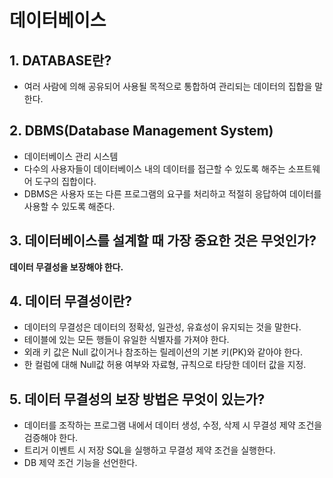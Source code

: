 # 데이터베이스

## 1. DATABASE란?

* 여러 사람에 의해 공유되어 사용될 목적으로 통합하여 관리되는 데이터의 집합을 말한다.

## 2. DBMS(Database Management System)
* 데이터베이스 관리 시스템</br>
* 다수의 사용자들이 데이터베이스 내의 데이터를 접근할 수 있도록 해주는 소프트웨어 도구의 집합이다. </br>
* DBMS은 사용자 또는 다른 프로그램의 요구를 처리하고 적절히 응답하여 데이터를 사용할 수 있도록 해준다.


## 3. 데이터베이스를 설계할 때 가장 중요한 것은 무엇인가?
**데이터 무결성을 보장해야 한다.**

## 4. 데이터 무결성이란?
* 데이터의 무결성은 데이터의 정확성, 일관성, 유효성이 유지되는 것을 말한다.
* 테이블에 있는 모든 행들이 유일한 식별자를 가져야 한다.
* 외래 키 값은 Null 값이거나 참조하는 릴레이션의 기본 키(PK)와 같아야 한다.
* 한 컬럼에 대해 Null값 허용 여부와 자료형, 규칙으로 타당한 데이터 값을 지정.

## 5. 데이터 무결성의 보장 방법은 무엇이 있는가?
* 데이터를 조작하는 프로그램 내에서 데이터 생성, 수정, 삭제 시 무결성 제약 조건을 검증해야 한다.
* 트리거 이벤트 시 저장 SQL을 실행하고 무결성 제약 조건을 실행한다.
* DB 제약 조건 기능을 선언한다.
